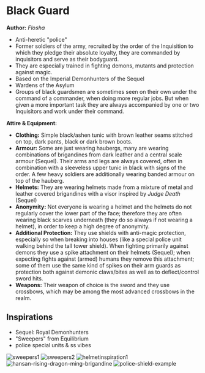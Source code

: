 # Black Guard

**Author:** *Flosha*

* Anti-heretic "police"
* Former soldiers of the army, recruited by the order of the Inquisition to which they pledge their absolute loyalty, they are commanded by inquisitors and serve as their bodyguard.
* They are especially trained in fighting demons, mutants and protection against magic.
* Based on the Imperial Demonhunters of the Sequel
* Wardens of the Asylum
* Groups of black guardsmen are sometimes seen on their own under the command of a commander, when doing more regular jobs. But when given a more important task they are always accompanied by one or two Inquisitors and work under their command.

**Attire & Equipment:**
* **Clothing:** Simple black/ashen tunic with brown leather seams stitched on top, dark pants, black or dark brown boots.  
* **Armour:** Some are just wearing haubergs, many are wearing combinations of brigandines from dark leather and a central scale armour (Sequel). Their arms and legs are always covered, often in combination with a sleeveless upper tunic in black with signs of the order. A few heavy soldiers are additionally wearing banded armour on top of the hauberg. 
* **Helmets:** They are wearing helmets made from a mixture of metal and leather covered brigandines with a visor inspired by *Judge Death* (Sequel) 
* **Anonymity:** Not everyone is wearing a helmet and the helmets do not regularly cover the lower part of the face; therefore they are often wearing black scarves underneath (they do so always if not wearing a helmet), in order to keep a high degree of anonymity.  
* **Additional Protection:** They use shields with anti-magic protection, especially so when breaking into houses (like a special police unit walking behind the tall tower shield). When fighting primarily against demons they use a spike attachment on their helmets (Sequel); when expecting fights against (armed) humans they remove this attachment; some of them use the same kind of spikes on their arm guards as protection both against demonic claws/bites as well as to deflect/control sword hits. 
* **Weapons:** Their weapon of choice is the sword and they use crossbows, which may be among the most advanced crossbows in the realm. 


## Inspirations  

* Sequel: Royal Demonhunters
* "Sweepers" from Equilibrium
* police special units & ss vibes

![sweepers1](img/movie-equilibrium-wallpaper-thumb.jpg)
![sweepers2](img/876dfa2e955fb5af9dafbeef83b419ca.jpg)
![helmetinspiration1](img/_20240603_162348.JPG)
![hansan-rising-dragon-ming-brigandine](img/photo1585534.jpg)
![police-shield-example](img/360_F_720171742_DuwgStCWY0MbjVCUarEIa8pMHKYP3u9T.jpg)

